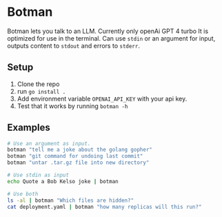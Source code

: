 # Botman

Botman lets you talk to an LLM. Currently only openAi GPT 4 turbo It is optimized for use in the terminal. Can use `stdin` or an argument for input, outputs content to `stdout` and errors to `stderr`.

## Setup

1. Clone the repo
2. run `go install .`
3. Add environment variable `OPENAI_API_KEY` with your api key.
4. Test that it works by running `botman -h`

## Examples

```bash
# Use an argument as input.
botman "tell me a joke about the golang gopher"
botman "git command for undoing last commit"
botman "untar .tar.gz file into new directory"

# Use stdin as input
echo Quote a Bob Kelso joke | botman

# Use both
ls -al | botman "Which files are hidden?"
cat deployment.yaml | botman "how many replicas will this run?"
```
